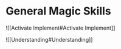 # General Magic Skills

![[Activate Implement#Activate Implement]]

![[Understanding#Understanding]]